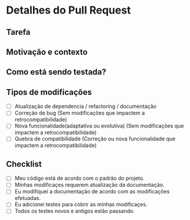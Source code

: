 # Detalhes do Pull Request

## Tarefa

<!--- Número e texto descritivo da tarefa -->
<!--- Todos os pull requests devem estar referenciando alguma tarefa aberta. -->
<!--- Caso não esteja, crie. -->

## Motivação e contexto

<!--- Por que essa modificação é necessária? Qual problema ela resolve? -->

## Como está sendo testada?

<!--- Por favor descreva em detalhes como você está testando suas modificaçes. -->
<!--- Inclua detalhes do ambiente que você está testando e dos testes que você está executando para ver -->
<!--- suas modificaçes afetam outras áreas do código, etc. -->

## Tipos de modificações

<!--- Quais os tipos de modificações estão includas no seu código? Coloque um `x` em todas as opções que se aplicam. -->

- [ ] Atualização de dependencia / refactoring / documentação
- [ ] Correção de bug (Sem modificações que impactem a retrocompatibilidade)
- [ ] Nova funcionalidade(adaptativa ou evolutiva) (Sem modificações que impactem a retrocompatibilidade)
- [ ] Quebra de compatibilidade (Correção ou nova funcionalidade que impactem a retrocompatibilidade)

## Checklist

<!--- Coloque um `x`em todas as opções aplicáveis. -->
<!--- Se você estiver com alguma dúvida sobre qualquer uma das opções, não exite em perguntar. Estamos aqui para ajudar!-->

- [ ] Meu código está de acordo com o padrão do projeto.
- [ ] Minhas modificaçes requerem atualização da documentação.
- [ ] Eu modifiquei a documentação de acordo com as modificações efetuadas.
- [ ] Eu adicionei testes para cobrir as minhas modificaçes.
- [ ] Todos os testes novos e antigos estão passando.
